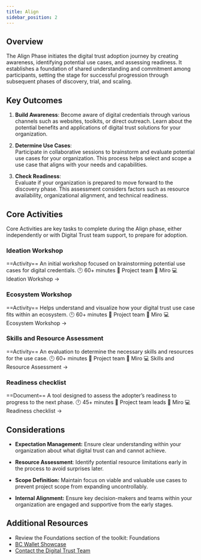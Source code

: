 ```yaml
---
title: Align
sidebar_position: 2
---
```


## Overview
The Align Phase initiates the digital trust adoption journey by creating awareness, identifying potential use cases, and assessing readiness. It establishes a foundation of shared understanding and commitment among participants, setting the stage for successful progression through subsequent phases of discovery, trial, and scaling.
## Key Outcomes

1.  **Build Awareness**: Become aware of digital credentials through various channels such as websites, toolkits, or direct outreach. Learn about the potential benefits and applications of digital trust solutions for your organization.
    
2.  **Determine Use Cases**:  
    Participate in collaborative sessions to brainstorm and evaluate potential use cases for your organization. This process helps select and scope a use case that aligns with your needs and capabilities.
    
3.  **Check Readiness**:  
    Evaluate if your organization is prepared to move forward to the discovery phase. This assessment considers factors such as resource availability, organizational alignment, and technical readiness.

## Core Activities
Core Activities are key tasks to complete during the Align phase, either independently or with Digital Trust team support, to prepare for adoption.

### Ideation Workshop
==Activity==
An initial workshop focused on brainstorming potential use cases for digital credentials.
🕛  60+ minutes 
🙌 Project team 
🔨 Miro 
💻 Ideation Workshop →  

### Ecosystem Workshop
==Activity==
Helps understand and visualize how your digital trust use case fits within an ecosystem.
🕛  60+ minutes 
🙌 Project team 
🔨 Miro 
💻 Ecosystem Workshop →  

### Skills and Resource Assessment
==Activity==
An evaluation to determine the necessary skills and resources for the use case.
🕛  60+ minutes 
🙌 Project team 
🔨 Miro 
💻 Skills and Resource Assessment →  

### Readiness checklist
==Document==
A tool designed to assess the adopter’s readiness to progress to the next phase.
🕛  45+ minutes 
🙌 Project team leads
🔨 Miro 
 💻 Readiness checklist → 

## Considerations

-   **Expectation Management:** Ensure clear understanding within your organization about what digital trust can and cannot achieve.
    
-   **Resource Assessment**: Identify potential resource limitations early in the process to avoid surprises later.
    
-   **Scope Definition:** Maintain focus on viable and valuable use cases to prevent project scope from expanding uncontrollably.
    
-   **Internal Alignment:** Ensure key decision-makers and teams within your organization are engaged and supportive from the early stages.
    

## Additional Resources

-   Review the Foundations section of the toolkit: Foundations
-   [BC Wallet Showcase](https://digital.gov.bc.ca/digital-trust/showcase/)
-   [Contact the Digital Trust Team](mailto:DItrust@gov.bc.ca)
